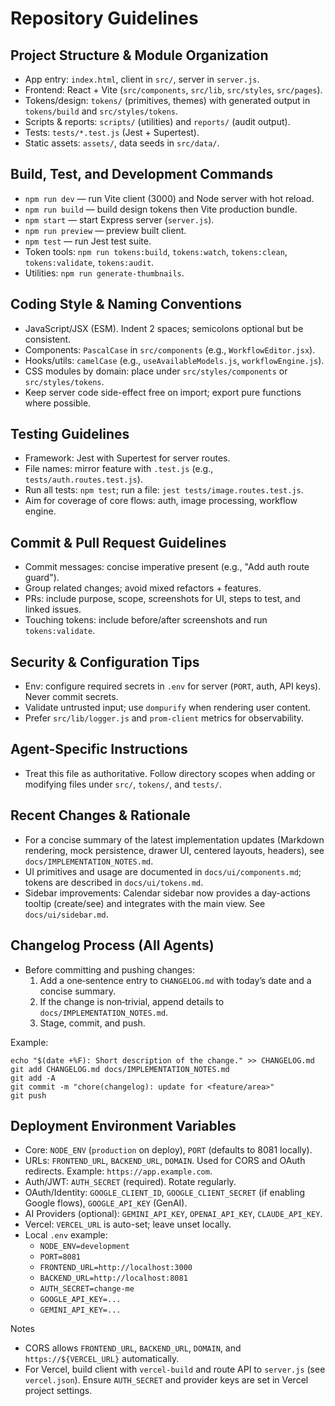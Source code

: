 # Repository Guidelines

## Project Structure & Module Organization
- App entry: `index.html`, client in `src/`, server in `server.js`.
- Frontend: React + Vite (`src/components`, `src/lib`, `src/styles`, `src/pages`).
- Tokens/design: `tokens/` (primitives, themes) with generated output in `tokens/build` and `src/styles/tokens`.
- Scripts & reports: `scripts/` (utilities) and `reports/` (audit output).
- Tests: `tests/*.test.js` (Jest + Supertest).
- Static assets: `assets/`, data seeds in `src/data/`.

## Build, Test, and Development Commands
- `npm run dev` — run Vite client (3000) and Node server with hot reload.
- `npm run build` — build design tokens then Vite production bundle.
- `npm start` — start Express server (`server.js`).
- `npm run preview` — preview built client.
- `npm test` — run Jest test suite.
- Token tools: `npm run tokens:build`, `tokens:watch`, `tokens:clean`, `tokens:validate`, `tokens:audit`.
- Utilities: `npm run generate-thumbnails`.

## Coding Style & Naming Conventions
- JavaScript/JSX (ESM). Indent 2 spaces; semicolons optional but be consistent.
- Components: `PascalCase` in `src/components` (e.g., `WorkflowEditor.jsx`).
- Hooks/utils: `camelCase` (e.g., `useAvailableModels.js`, `workflowEngine.js`).
- CSS modules by domain: place under `src/styles/components` or `src/styles/tokens`.
- Keep server code side-effect free on import; export pure functions where possible.

## Testing Guidelines
- Framework: Jest with Supertest for server routes.
- File names: mirror feature with `.test.js` (e.g., `tests/auth.routes.test.js`).
- Run all tests: `npm test`; run a file: `jest tests/image.routes.test.js`.
- Aim for coverage of core flows: auth, image processing, workflow engine.

## Commit & Pull Request Guidelines
- Commit messages: concise imperative present (e.g., "Add auth route guard").
- Group related changes; avoid mixed refactors + features.
- PRs: include purpose, scope, screenshots for UI, steps to test, and linked issues.
- Touching tokens: include before/after screenshots and run `tokens:validate`.

## Security & Configuration Tips
- Env: configure required secrets in `.env` for server (`PORT`, auth, API keys). Never commit secrets.
- Validate untrusted input; use `dompurify` when rendering user content.
- Prefer `src/lib/logger.js` and `prom-client` metrics for observability.

## Agent-Specific Instructions
- Treat this file as authoritative. Follow directory scopes when adding or modifying files under `src/`, `tokens/`, and `tests/`.

## Recent Changes & Rationale
- For a concise summary of the latest implementation updates (Markdown rendering, mock persistence, drawer UI, centered layouts, headers), see `docs/IMPLEMENTATION_NOTES.md`.
- UI primitives and usage are documented in `docs/ui/components.md`; tokens are described in `docs/ui/tokens.md`.
 - Sidebar improvements: Calendar sidebar now provides a day-actions tooltip (create/see) and integrates with the main view. See `docs/ui/sidebar.md`.

## Changelog Process (All Agents)
- Before committing and pushing changes:
  1) Add a one‑sentence entry to `CHANGELOG.md` with today’s date and a concise summary.
  2) If the change is non‑trivial, append details to `docs/IMPLEMENTATION_NOTES.md`.
  3) Stage, commit, and push.

Example:
```
echo "$(date +%F): Short description of the change." >> CHANGELOG.md
git add CHANGELOG.md docs/IMPLEMENTATION_NOTES.md
git add -A
git commit -m "chore(changelog): update for <feature/area>"
git push
```

## Deployment Environment Variables
- Core: `NODE_ENV` (`production` on deploy), `PORT` (defaults to 8081 locally).
- URLs: `FRONTEND_URL`, `BACKEND_URL`, `DOMAIN`. Used for CORS and OAuth redirects. Example: `https://app.example.com`.
- Auth/JWT: `AUTH_SECRET` (required). Rotate regularly.
- OAuth/Identity: `GOOGLE_CLIENT_ID`, `GOOGLE_CLIENT_SECRET` (if enabling Google flows), `GOOGLE_API_KEY` (GenAI).
- AI Providers (optional): `GEMINI_API_KEY`, `OPENAI_API_KEY`, `CLAUDE_API_KEY`.
- Vercel: `VERCEL_URL` is auto-set; leave unset locally.
- Local `.env` example:
  - `NODE_ENV=development`
  - `PORT=8081`
  - `FRONTEND_URL=http://localhost:3000`
  - `BACKEND_URL=http://localhost:8081`
  - `AUTH_SECRET=change-me`
  - `GOOGLE_API_KEY=...`
  - `GEMINI_API_KEY=...`

Notes
- CORS allows `FRONTEND_URL`, `BACKEND_URL`, `DOMAIN`, and `https://${VERCEL_URL}` automatically.
- For Vercel, build client with `vercel-build` and route API to `server.js` (see `vercel.json`). Ensure `AUTH_SECRET` and provider keys are set in Vercel project settings.
